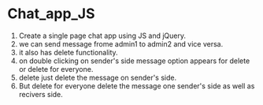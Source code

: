 # Chat_app_JS

1. Create a single page chat app using JS and jQuery.
2. we can send message frome admin1 to admin2 and vice versa.
3. it also has delete functionality.
4. on double clicking on sender's side message option appears for delete or delete for everyone.
5. delete just delete the message on sender's side.
6. But delete for everyone delete the message one sender's side as well as recivers side.
